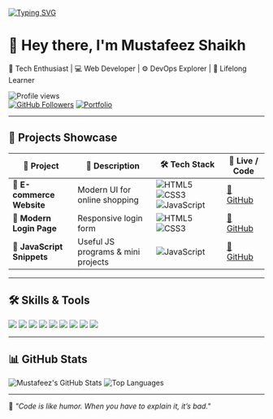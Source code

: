 <!-- Typing Animation -->
[![Typing SVG](https://readme-typing-svg.demolab.com?font=Fira+Code&pause=1000&color=00F726&width=435&lines=Hey+there!+I'm+Mustafeez+Shaikh;Web+Developer+%7C+DevOps+Enthusiast;Always+Learning+%26+Building)](https://git.io/typing-svg)

# 👋 Hey there, I'm **Mustafeez Shaikh**  
🚀 Tech Enthusiast | 💻 Web Developer | ⚙️ DevOps Explorer | 🎯 Lifelong Learner  

![Profile views](https://komarev.com/ghpvc/?username=Musa-04&color=blue&style=for-the-badge)  
[![GitHub Followers](https://img.shields.io/github/followers/Musa-04?label=Follow%20Me&style=for-the-badge)](https://github.com/Musa-04)
[![Portfolio](https://img.shields.io/badge/🌐%20Portfolio-Visit-blue?style=for-the-badge)](https://your-portfolio-link.com)

---

## 💼 **Projects Showcase**
| 🚀 Project | 📄 Description | 🛠 Tech Stack | 🔗 Live / Code |
|------------|---------------|--------------|----------------|
| 🛒 **E-commerce Website** | Modern UI for online shopping | ![HTML5](https://img.shields.io/badge/-HTML5-E34F26?logo=html5&logoColor=white) ![CSS3](https://img.shields.io/badge/-CSS3-1572B6?logo=css3&logoColor=white) ![JavaScript](https://img.shields.io/badge/-JavaScript-F7DF1E?logo=javascript&logoColor=black) | [🔗 GitHub](https://github.com/Musa-04/Ecommerce) |
| 🔐 **Modern Login Page** | Responsive login form | ![HTML5](https://img.shields.io/badge/-HTML5-E34F26?logo=html5&logoColor=white) ![CSS3](https://img.shields.io/badge/-CSS3-1572B6?logo=css3&logoColor=white) | [🔗 GitHub](https://github.com/Musa-04/Modern_login_page) |
| 📜 **JavaScript Snippets** | Useful JS programs & mini projects | ![JavaScript](https://img.shields.io/badge/-JavaScript-F7DF1E?logo=javascript&logoColor=black) | [🔗 GitHub](https://github.com/Musa-04/javaScript) |

---

## 🛠️ **Skills & Tools**
<p>
<img src="https://img.shields.io/badge/-HTML5-E34F26?logo=html5&logoColor=white&style=for-the-badge" />
<img src="https://img.shields.io/badge/-CSS3-1572B6?logo=css3&logoColor=white&style=for-the-badge" />
<img src="https://img.shields.io/badge/-JavaScript-F7DF1E?logo=javascript&logoColor=black&style=for-the-badge" />
<img src="https://img.shields.io/badge/-Node.js-339933?logo=nodedotjs&logoColor=white&style=for-the-badge" />
<img src="https://img.shields.io/badge/-Python-3776AB?logo=python&logoColor=white&style=for-the-badge" />
<img src="https://img.shields.io/badge/-Git-F05032?logo=git&logoColor=white&style=for-the-badge" />
<img src="https://img.shields.io/badge/-GitHub-181717?logo=github&logoColor=white&style=for-the-badge" />
<img src="https://img.shields.io/badge/-DevOps-0A66C2?logo=azuredevops&logoColor=white&style=for-the-badge" />
<img src="https://img.shields.io/badge/-VS%20Code-007ACC?logo=visualstudiocode&logoColor=white&style=for-the-badge" />
</p>

---

## 📊 **GitHub Stats**
![Mustafeez's GitHub Stats](https://github-readme-stats.vercel.app/api?username=Musa-04&show_icons=true&theme=tokyonight)
![Top Languages](https://github-readme-stats.vercel.app/api/top-langs/?username=Musa-04&layout=compact&theme=tokyonight)

---

💬 _"Code is like humor. When you have to explain it, it’s bad."_  
